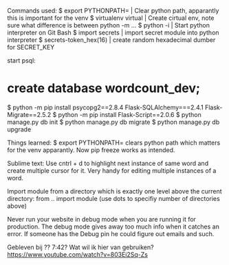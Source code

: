 Commands used:
$ export PYTHONPATH= | Clear python path, apparantly this is important for the venv
$ virtualenv virtual | Create cirtual env, note sure what difference is between python -m ...
$ python -i | Start python interpreter on Git Bash
$ import secrets | import secret module into python interpreter
$ secrets-token_hex(16) | create random hexadecimal dumber for SECRET_KEY

start psql:
# create database wordcount_dev;

$ python -m pip install psycopg2==2.8.4 Flask-SQLAlchemy===2.4.1 Flask-Migrate==2.5.2
$ python -m pip install Flask-Script==2.0.6
$ python manage.py db init
$ python manage.py db migrate
$ python manage.py db upgrade

Things learned:
$ export PYTHONPATH= clears python path which matters for the venv apparantly. Now pip freeze works as intended.

Sublime text: Use cntrl + d to highlight next instance of same word and create multiple cursor for it.
Very handy for editing multiple instances of a word.

Import module from a directory which is exactly one level above the current directory: from .. import module
(use dots to specifiy number of directories above)

Never run your website in debug mode when you are running it for production. The debug mode gives away too much
info when it catches an error. If someone has the Debug pin he could figure out emails and such.

Gebleven bij ?? 7:42? Wat wil ik hier van gebruiken? https://www.youtube.com/watch?v=803Ei2Sq-Zs
